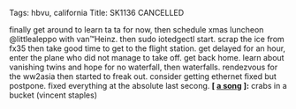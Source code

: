 Tags: hbvu, california
Title: SK1136 CANCELLED
  
finally get around to learn ta ta for now, then schedule xmas luncheon @littlealeppo with van™Heinz. then sudo iotedgectl start. scrap the ice from fx35 then take good time to get to the flight station. get delayed for an hour, enter the plane who did not manage to take off. get back home. learn about vanishing twins and hope for no waterfall, then waterfalls. rendezvous for the ww2asia then started to freak out. consider getting ethernet fixed but postpone. fixed everything at the absolute last secong.
**[ [a song](https://open.spotify.com/track/0RxSL5kjZXO45l38vVerNO) ]:** crabs in a bucket (vincent staples)